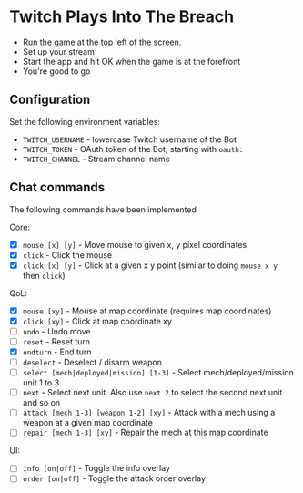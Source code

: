 # Twitch Plays Into The Breach

* Run the game at the top left of the screen.
* Set up your stream
* Start the app and hit OK when the game is at the forefront
* You're good to go

## Configuration

Set the following environment variables:

- `TWITCH_USERNAME` - lowercase Twitch username of the Bot
- `TWITCH_TOKEN` - OAuth token of the Bot, starting with `oauth:`
- `TWITCH_CHANNEL` - Stream channel name

## Chat commands

The following commands have been implemented

Core:
- [x] `mouse [x] [y]` - Move mouse to given x, y pixel coordinates
- [x] `click` - Click the mouse
- [x] `click [x] [y]` - Click at a given x y point (similar to doing `mouse x y` then `click`)

QoL:
- [x] `mouse [xy]` - Mouse at map coordinate (requires map coordinates)
- [x] `click [xy]` - Click at map coordinate xy
- [ ] `undo` - Undo move
- [ ] `reset` - Reset turn
- [x] `endturn` - End turn
- [ ] `deselect` - Deselect / disarm weapon
- [ ] `select [mech|deployed|mission] [1-3]` - Select mech/deployed/mission unit 1 to 3
- [ ] `next` - Select next unit. Also use `next 2` to select the second next unit and so on
- [ ] `attack [mech 1-3] [weapon 1-2] [xy]` - Attack with a mech using a weapon at a given map coordinate
- [ ] `repair [mech 1-3] [xy]` - Repair the mech at this map coordinate

UI:
- [ ] `info [on|off]` - Toggle the info overlay
- [ ] `order [on|off]` - Toggle the attack order overlay